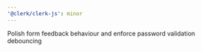 ```yaml
---
'@clerk/clerk-js': minor
---
```


Polish form feedback behaviour and enforce password validation debouncing
